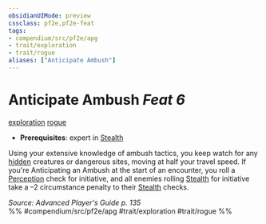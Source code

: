 ```yaml
---
obsidianUIMode: preview
cssclass: pf2e,pf2e-feat
tags:
- compendium/src/pf2e/apg
- trait/exploration
- trait/rogue
aliases: ["Anticipate Ambush"]
---
```

# Anticipate Ambush  *Feat 6*  
[exploration](rules/traits/exploration.md "Exploration Action & Ability Trait")  [rogue](rules/traits/rogue.md "Rogue Class Trait")  

- **Prerequisites**: expert in [Stealth](compendium/skills.md#Stealth)

Using your extensive knowledge of ambush tactics, you keep watch for any [hidden](rules/conditions.md#Hidden) creatures or dangerous sites, moving at half your travel speed. If you're Anticipating an Ambush at the start of an encounter, you roll a [Perception](compendium/skills.md#Perception) check for initiative, and all enemies rolling [Stealth](compendium/skills.md#Stealth) for initiative take a –2 circumstance penalty to their [Stealth](compendium/skills.md#Stealth) checks.

*Source: Advanced Player's Guide p. 135*  
%% #compendium/src/pf2e/apg #trait/exploration #trait/rogue %%